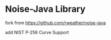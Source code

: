 
Noise-Java Library
==================

fork from https://github.com/rweather/noise-java

add NIST P-256 Curve Support

